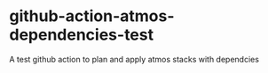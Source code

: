 # github-action-atmos-dependencies-test
A test github action to plan and apply atmos stacks with dependcies

